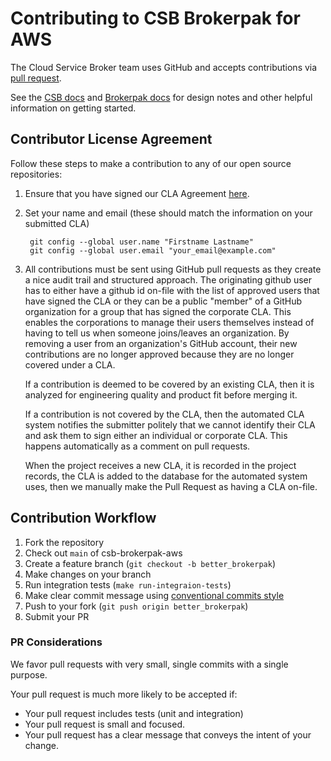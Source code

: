 # Contributing to CSB Brokerpak for AWS

The Cloud Service Broker team uses GitHub and accepts contributions via
[pull request](https://help.github.com/articles/using-pull-requests).

See the [CSB docs](https://github.com/cloudfoundry/cloud-service-broker/tree/main/docs) and [Brokerpak docs](https://github.com/cloudfoundry/csb-brokerpak-aws/tree/main/docs) for design notes and other helpful information on getting started.

## Contributor License Agreement

Follow these steps to make a contribution to any of our open source repositories:

1. Ensure that you have signed our CLA Agreement [here](https://www.cloudfoundry.org/community/cla).
1. Set your name and email (these should match the information on your submitted CLA)

        git config --global user.name "Firstname Lastname"
        git config --global user.email "your_email@example.com"

1. All contributions must be sent using GitHub pull requests as they create a nice audit trail and structured approach.
   The originating github user has to either have a github id on-file with the list of approved users that have signed the CLA or they can be a public "member" of a GitHub organization for a group that has signed the corporate CLA. This enables the corporations to manage their users themselves instead of having to tell us when someone joins/leaves an organization. By removing a user from an organization's GitHub account, their new contributions are no longer approved because they are no longer covered under a CLA.

   If a contribution is deemed to be covered by an existing CLA, then it is analyzed for engineering quality and product fit before merging it.

   If a contribution is not covered by the CLA, then the automated CLA system notifies the submitter politely that we cannot identify their CLA and ask them to sign either an individual or corporate CLA. This happens automatically as a comment on pull requests.

   When the project receives a new CLA, it is recorded in the project records, the CLA is added to the database for the automated system uses, then we manually make the Pull Request as having a CLA on-file.

## Contribution Workflow

1. Fork the repository
1. Check out `main` of csb-brokerpak-aws
1. Create a feature branch (`git checkout -b better_brokerpak`)
1. Make changes on your branch
1. Run integration tests (`make run-integraion-tests`)
1. Make clear commit message using [conventional commits style](https://www.conventionalcommits.org/en/v1.0.0/#summary)
3. Push to your fork (`git push origin better_brokerpak`)
4. Submit your PR

### PR Considerations
We favor pull requests with very small, single commits with a single purpose.

Your pull request is much more likely to be accepted if:
* Your pull request includes tests (unit and integration)
* Your pull request is small and focused.
* Your pull request has a clear message that conveys the intent of your change.
